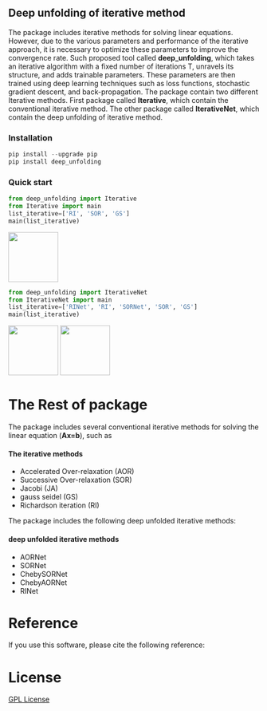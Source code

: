 ## Deep unfolding of iterative method

The package includes iterative methods for solving linear equations. However, due to the various parameters and performance of the iterative approach, it is necessary to optimize these parameters to improve the convergence rate. Such proposed tool called **deep_unfolding**, which takes an iterative algorithm with a fixed number of iterations T, unravels its structure, and adds trainable parameters. These parameters are then trained using deep learning techniques such as loss functions, stochastic gradient descent, and back-propagation.
The package contain two different Iterative methods. First package called **Iterative**, which contain the conventional iterative method. The other package called **IterativeNet**, which contain the deep unfolding of iterative method.

### Installation 
```python
pip install --upgrade pip
pip install deep_unfolding
```
### Quick start

```python
from deep_unfolding import Iterative
from Iterative import main
list_iterative=['RI', 'SOR', 'GS']
main(list_iterative)
```

   <img src="https://github.com/Salahberra2022/deep_unfolding/assets/119638218/c5e53af3-445a-4607-8cec-b9ba33400f26" width="100" height="100">

```python
from deep_unfolding import IterativeNet
from IterativeNet import main
list_iterative=['RINet', 'RI', 'SORNet', 'SOR', 'GS']
main(list_iterative)
```
 <img src="https://github.com/Salahberra2022/deep_unfolding/assets/119638218/c53ceec4-458f-44e8-b6cb-72e559b69ffc" width="100" height="100">
 


 <img src="https://user-images.githubusercontent.com/119638218/226128700-f03ae894-a69b-48b1-a4bf-a0a3d2820d8e.png" width="100" height="100">

  
# The Rest of package

The package includes several conventional iterative methods for solving the linear equation (**Ax=b**), such as 
<h4> The iterative methods</h4>
<ul>
  <li>Accelerated Over-relaxation (AOR)</li>
  <li>Successive Over-relaxation (SOR)</li>
  <li>Jacobi (JA)</li>
  <li>gauss seidel (GS)</li>
  <li>Richardson iteration (RI)</li>
</ul>


The package includes the following deep unfolded iterative methods:
<h4> deep unfolded iterative methods </h4>
<ul>
  <li>AORNet</li>
  <li>SORNet</li>
  <li>ChebySORNet</li>
  <li>ChebyAORNet</li>
  <li>RINet</li>
</ul>

# Reference
If you use this software, please cite the following reference:



# License

[GPL License](LICENSE)





